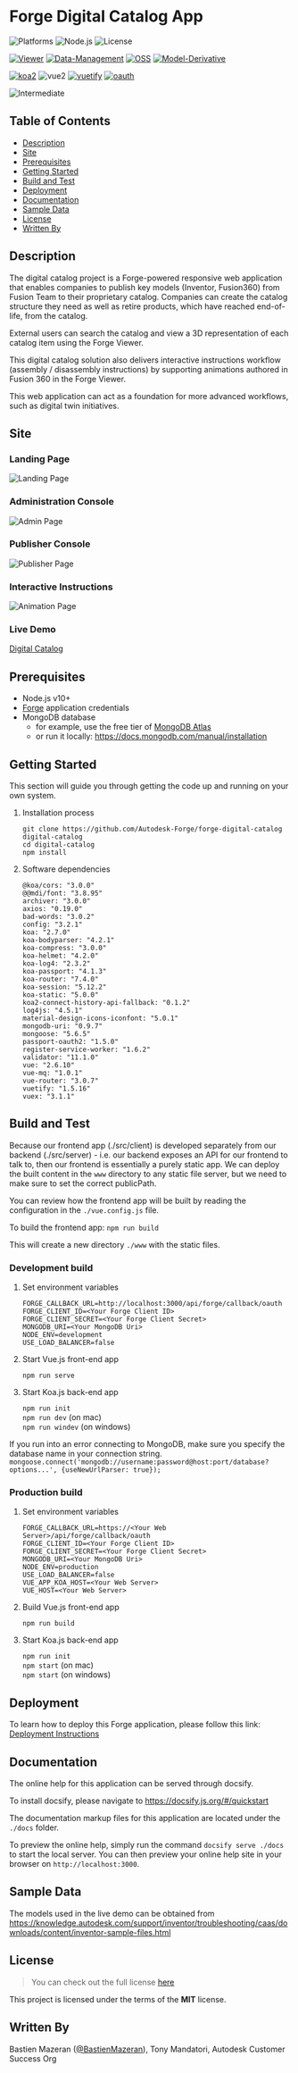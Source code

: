 # Forge Digital Catalog App

![Platforms](https://img.shields.io/badge/platform-Windows|MacOS-lightgray.svg)
![Node.js](https://img.shields.io/badge/node-%3E%3D%2010.0.0-brightgreen.svg)
![License](https://img.shields.io/badge/license-MIT-green.svg)

[![Viewer](https://img.shields.io/badge/Viewer-v6-green.svg)](http://developer.autodesk.com/)
[![Data-Management](https://img.shields.io/badge/Data%20Management-v1-green.svg)](http://autodesk-forge.github.io)
[![OSS](https://img.shields.io/badge/OSS-v2-green.svg)](http://autodesk-forge.github.io)
[![Model-Derivative](https://img.shields.io/badge/Model%20Derivative-v2-green.svg)](http://autodesk-forge.github.io)

[![koa2](https://img.shields.io/badge/koa-2-green.svg)](https://github.com/koajs/koa)
![vue2](https://img.shields.io/badge/vue-2.6.6-green.svg)
[![vuetify](https://img.shields.io/badge/Vuetify-1.3-blue.svg)](https://github.com/vuetifyjs/vuetify)
[![oauth](https://img.shields.io/badge/passport--oauth-1-brightgreen.svg)](https://github.com/jaredhanson/passport-oauth)<br/>

![Intermediate](https://img.shields.io/badge/Level-Intermediate-blue.svg)

## Table of Contents
* [Description](#description)
* [Site](#site)
* [Prerequisites](#prerequisites)
* [Getting Started](#getting-started)
* [Build and Test](#build-and-test)
* [Deployment](#deployment)
* [Documentation](#documentation)
* [Sample Data](#sample-data)
* [License](#license)
* [Written By](#written-by)

## Description 

The digital catalog project is a Forge-powered responsive web application that enables companies to publish key models (Inventor, Fusion360) from Fusion Team
to their proprietary catalog. Companies can create the catalog structure they need as well as retire products, which have reached end-of-life, from the catalog.

External users can search the catalog and view a 3D representation of each catalog item using the Forge Viewer. 

This digital catalog solution also delivers interactive instructions workflow (assembly / disassembly instructions) by supporting animations
authored in Fusion 360 in the Forge Viewer. 

This web application can act as a foundation for more advanced workflows, such as digital twin initiatives.

## Site

### Landing Page
![Landing Page](/_media/thumbnail.png)

### Administration Console
![Admin Page](/_media/settings.png)

### Publisher Console
![Publisher Page](/_media/publisher.png)

### Interactive Instructions
![Animation Page](/_media/interactive_instructions.png)

### Live Demo

[Digital Catalog](https://forge-digital-catalog.herokuapp.com)

## Prerequisites

- Node.js v10+
- [Forge](https://forge.autodesk.com) application credentials
- MongoDB database
  - for example, use the free tier of [MongoDB Atlas](https://www.mongodb.com/cloud/atlas)
  - or run it locally: https://docs.mongodb.com/manual/installation

## Getting Started

This section will guide you through getting the code up and running on your own system.

1.	Installation process

    ```git clone https://github.com/Autodesk-Forge/forge-digital-catalog digital-catalog```\
    ```cd digital-catalog``` \
    ```npm install``` 

2.	Software dependencies

    ```@koa/cors: "3.0.0"```\
    ```@@mdi/font: "3.8.95"```\
    ```archiver: "3.0.0"```\
    ```axios: "0.19.0"```\
    ```bad-words: "3.0.2"```\
    ```config: "3.2.1"```\
    ```koa: "2.7.0"```\
    ```koa-bodyparser: "4.2.1"```\
    ```koa-compress: "3.0.0"```\
    ```koa-helmet: "4.2.0"```\
    ```koa-log4: "2.3.2"```\
    ```koa-passport: "4.1.3"```\
    ```koa-router: "7.4.0"```\
    ```koa-session: "5.12.2"```\
    ```koa-static: "5.0.0"```\
    ```koa2-connect-history-api-fallback: "0.1.2"```\
    ```log4js: "4.5.1"```\
    ```material-design-icons-iconfont: "5.0.1"```\
    ```mongodb-uri: "0.9.7"```\
    ```mongoose: "5.6.5"```\
    ```passport-oauth2: "1.5.0"```\
    ```register-service-worker: "1.6.2"```\
    ```validator: "11.1.0"```\
    ```vue: "2.6.10"```\
    ```vue-mq: "1.0.1"```\
    ```vue-router: "3.0.7"```\
    ```vuetify: "1.5.16"```\
    ```vuex: "3.1.1"```

## Build and Test

Because our frontend app (./src/client) is developed separately from our backend (./src/server) - i.e. our backend exposes an
API for our frontend to talk to, then our frontend is essentially a purely static app. We can deploy
the built content in the ```www``` directory to any static file server, but we need to make sure to set the correct
publicPath. 

You can review how the frontend app will be built by reading the configuration in the ```./vue.config.js``` file. 

To build the frontend app: ```npm run build```

This will create a new directory ```./www``` with the static files. 

### Development build

1. Set environment variables

    ```FORGE_CALLBACK_URL=http://localhost:3000/api/forge/callback/oauth``` \
    ```FORGE_CLIENT_ID=<Your Forge Client ID>``` \
    ```FORGE_CLIENT_SECRET=<Your Forge Client Secret>``` \
    ```MONGODB_URI=<Your MongoDB Uri>``` \
    ```NODE_ENV=development``` \
    ```USE_LOAD_BALANCER=false```

2. Start Vue.js front-end app

    ```npm run serve```

3. Start Koa.js back-end app

    ```npm run init```\
    ```npm run dev``` (on mac) \
    ```npm run windev``` (on windows)

If you run into an error connecting to MongoDB, make sure you specify the database name in your connection string.
`mongoose.connect('mongodb://username:password@host:port/database?options...', {useNewUrlParser: true});`

### Production build

1. Set environment variables

    ```FORGE_CALLBACK_URL=https://<Your Web Server>/api/forge/callback/oauth``` \
    ```FORGE_CLIENT_ID=<Your Forge Client ID>``` \
    ```FORGE_CLIENT_SECRET=<Your Forge Client Secret>``` \
    ```MONGODB_URI=<Your MongoDB Uri>``` \
    ```NODE_ENV=production``` \
    ```USE_LOAD_BALANCER=false``` \
    ```VUE_APP_KOA_HOST=<Your Web Server>``` \
    ```VUE_HOST=<Your Web Server>```

2. Build Vue.js front-end app

    ```npm run build```

3. Start Koa.js back-end app

    ```npm run init```\
    ```npm start``` (on mac) \
    ```npm start``` (on windows)

## Deployment

To learn how to deploy this Forge application, please follow this link: [Deployment Instructions](deployment)

## Documentation

The online help for this application can be served through docsify.

To install docsify, please navigate to https://docsify.js.org/#/quickstart

The documentation markup files for this application are located under the ```./docs``` folder. 

To preview the online help, simply run the command ```docsify serve ./docs``` to start the local server. 
You can then preview your online help site in your browser on ```http://localhost:3000```.

## Sample Data
The models used in the live demo can be obtained from \
https://knowledge.autodesk.com/support/inventor/troubleshooting/caas/downloads/content/inventor-sample-files.html

## License
> You can check out the full license [here](LICENSE)

This project is licensed under the terms of the **MIT** license.

## Written By
Bastien Mazeran ([@BastienMazeran](https://twitter.com/BastienMazeran)), Tony Mandatori, Autodesk Customer Success Org
